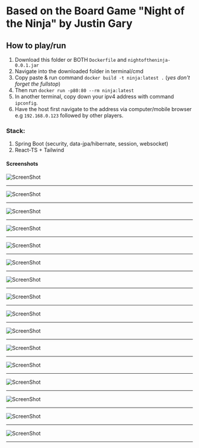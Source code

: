 # Based on the Board Game "Night of the Ninja" by Justin Gary

## How to play/run

1. Download this folder or BOTH `Dockerfile` and `nightoftheninja-0.0.1.jar`
2. Navigate into the downloaded folder in terminal/cmd
3. Copy paste & run command `docker build -t ninja:latest .` (_yes don't forget the fullstop_)
4. Then run `docker run -p80:80 --rm ninja:latest `
5. In another terminal, copy down your ipv4 address with command `ipconfig`.
6. Have the host first navigate to the address via computer/mobile browser e.g `192.168.0.123` followed by other
   players.

### Stack:

1. Spring Boot (security, data-jpa/hibernate, session, websocket)
2. React-TS + Tailwind

#### Screenshots

![ScreenShot](/screenshots/1.png)
<hr/>

![ScreenShot](/screenshots/2.png)
<hr/>

![ScreenShot](/screenshots/3.png)
<hr/>

![ScreenShot](/screenshots/4.png)
<hr/>

![ScreenShot](/screenshots/5.png)
<hr/>

![ScreenShot](/screenshots/6.png)
<hr/>

![ScreenShot](/screenshots/7.png)
<hr/>

![ScreenShot](/screenshots/8.png)
<hr/>

![ScreenShot](/screenshots/9.png)
<hr/>

![ScreenShot](/screenshots/10.png)
<hr/>

![ScreenShot](/screenshots/11.png)
<hr/>

![ScreenShot](/screenshots/12.png)
<hr/>

![ScreenShot](/screenshots/13.png)
<hr/>

![ScreenShot](/screenshots/14.png)
<hr/>

![ScreenShot](/screenshots/15.png)
<hr/>

![ScreenShot](/screenshots/16.png)
<hr/>

